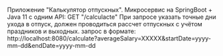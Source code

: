 Приложение "Калькулятор отпускных".
 Микросервис на SpringBoot + Java 11 c одним API:
 GET "/calculacte"
 При запросе указать точные дни ухода в отпуск,
 должен проводиться рассчет отпускных с учётом праздников и выходных.
 запрос в формате:
 http://localhost:8080/calculate?averageSalary=XXXXX&startDate=yyyy-mm-dd&endDate=yyyy-mm-dd

